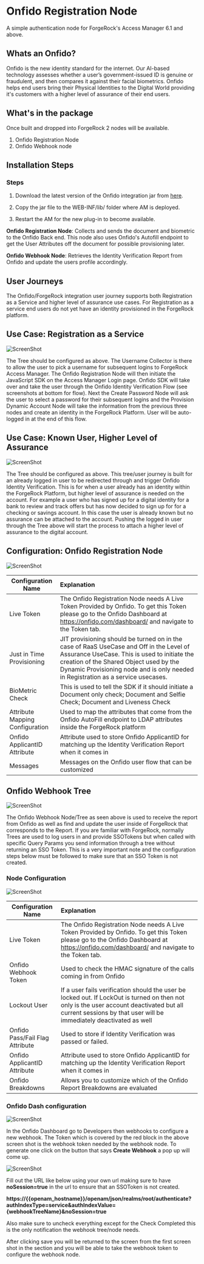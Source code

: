 <!--
 * The contents of this file are subject to the terms of the Common Development and
 * Distribution License (the License). You may not use this file except in compliance with the
 * License.
 *
 * You can obtain a copy of the License at legal/CDDLv1.0.txt. See the License for the
 * specific language governing permission and limitations under the License.
 *
 * When distributing Covered Software, include this CDDL Header Notice in each file and include
 * the License file at legal/CDDLv1.0.txt. If applicable, add the following below the CDDL
 * Header, with the fields enclosed by brackets [] replaced by your own identifying
 * information: "Portions copyright [year] [name of copyright owner]".
 *
 * Copyright 2019 ForgeRock AS.
-->
# **Onfido Registration Node**

A simple authentication node for ForgeRock's Access Manager 6.1 and above.


## **Whats an Onfido?**

Onfido is the new identity standard for the internet. Our AI-based technology assesses whether a user’s government-issued ID is genuine or fraudulent, and then compares it against their facial biometrics. Onfido helps end users bring their Physical Identities to the Digital World providing it's customers with a higher level of assurance of their end users.

## **What's in the package**

Once built and dropped into ForgeRock 2 nodes will be available.
1) Onfido Registration Node
2) Onfido Webhook node

## **Installation Steps**

### Steps


1) Download the latest version of the Onfido integration jar from 
[here](https://github.com/ForgeRock/Onfido-Auth-Tree-Node/releases/latest).

2) Copy the jar file to the WEB-INF/lib/ folder where AM is deployed.

3) Restart the AM for the new plug-in to become available.

**Onfido Registration Node**: Collects and sends the document and biometric to the Onfido Back end. This node
 also uses Onfido's Autofill endpoint to get the User Attributes off the document for possible provisioning later.

**Onfido Webhook Node**: Retrieves the Identity Verification Report from Onfido and update the users profile
 accordingly.


## **User Journeys**
 
 The Onfido/ForgeRock integration user journey supports both Registration as a Service and higher level of assurance
 use cases. For Registration as a service end users do not yet have an identity provisioned in the ForgeRock platform.

 ## **Use Case: Registration as a Service**



![ScreenShot](./screenshots/RaaS.png)

The Tree should be configured as above. The Username Collector is there to allow the user to pick a username for
subsequent logins to ForgeRock Access Manager. The Onfido Registration Node will then initiate the JavaScript SDK on
the Access Manager Login page. Onfido SDK will take over and take the user through the Onfido Identity Verification
Flow (see screenshots at bottom for flow). Next the Create Password Node will ask the user to select a password for
 their subsequent logins and the Provision Dynamic Account Node will take the information from the previous three nodes
  and create an identity in the ForgeRock Platform. User will be auto-logged in at the end of this flow.

## **Use Case: Known User, Higher Level of Assurance**

![ScreenShot](./screenshots/assuranceUpgrade.png)

The Tree should be configured as above. This tree/user journey is built for an already logged in user to be redirected through and trigger Onfido Identity Verification. This is for when a user already has an identity within the ForgeRock Platform, but higher level of assurance is needed on the account. For example a user who has signed up for a digital identity for a bank to review and track offers but has now decided to sign up for for a checking or savings account. In this case the user is already known but no assurance can be attached to the account. Pushing the logged in user through the Tree above will start the process to attach a higher level of assurance to the digital account.


## **Configuration: Onfido Registration Node** 

![ScreenShot](./screenshots/configuration1.png)

| Configuration Name        | Explanation           |
| ------------- |:-------------|
| Live Token     | The Onfido Registration Node needs A Live Token Provided by Onfido. To get this Token please go to the Onfido Dashboard at https://onfido.com/dashboard/ and navigate to the Token tab. |
| Just in Time Provisioning     | JIT provisioning should be turned on in the case of RaaS UseCase and Off in the Level of Assurance UseCase. This is used to initiate the creation of the Shared Object used by the Dynamic Provisioning node and is only needed in Registration as a service usecases.      |
| BioMetric Check | This is used to tell the SDK if it should initiate a Document only check; Document and Selfie Check; Document and Liveness Check      |
| Attribute Mapping Configuration| Used to map the attributes that come from the Onfido AutoFill endpoint to LDAP attributes inside the ForgeRock platform|
|Onfido ApplicantID Attribute| Attribute used to store Onfido ApplicantID for matching up the Identity Verification Report when it comes in
|Messages| Messages on the Onfido user flow that can be customized|

## **Onfido Webhook Tree**

![ScreenShot](./screenshots/webhookTree.png)

The Onfido Webhook Node/Tree as seen above is used to receive the report from Onfido as well as find and update the
user inside of ForgeRock that corresponds to the Report. If you are familiar with ForgeRock, normally Trees are
  used to log users in and provide SSOTokens but when called with specific Query Params you send information through a tree without returning an SSO Token. This is a very important note and the configuration steps below must be followed to make sure that an SSO Token is not created.

### Node Configuration

![ScreenShot](./screenshots/configuration2.png)

| Configuration Name        | Explanation           |
| ------------- |:-------------|
| Live Token     | The Onfido Registration Node needs A Live Token Provided by Onfido. To get this Token please go to the Onfido Dashboard at https://onfido.com/dashboard/ and navigate to the Token tab. |
| Onfido Webhook Token    | Used to check the HMAC signature of the calls coming in from Onfido     |
| Lockout User | If a user fails verification should the user be locked out. If LockOut is turned on then not only is the user account deactivated but all current sessions by that user will be immediately deactivated as well      |
|Onfido Pass/Fail Flag Attribute| Used to store if  Identity Verification was passed or failed.|
|Onfido ApplicantID Attribute| Attribute used to store Onfido ApplicantID for matching up the Identity Verification Report when it comes in
|Onfido Breakdowns| Allows you to customize which of the Onfido Report Breakdowns are evaluated|
 
### Onfido Dash configuration

![ScreenShot](./screenshots/onfidoDash1.png)

In the Onfido Dashboard go to Developers then webhooks to configure a new webhook. The Token which is covered by the red block in the above screen shot is the webhook token needed by the webhook node. To generate one click on the button that says **Create Webhook** a pop up will come up.

![ScreenShot](./screenshots/onfidoDash2.png)

Fill out the URL like below using your own url making sure to have **noSession=true** in the url to ensure that an SSOToken is not created.

**https://{{openam_hostname}}/openam/json/realms/root/authenticate?authIndexType=service&authIndexValue={webhookTreeName}&noSession=true**

Also make sure to uncheck everything except for the Check Completed this is the only notification the webhook tree/node needs.

After clicking save you will be returned to the screen from the first screen shot in the section and you will be able to take the webhook token to configure the webhook node.

